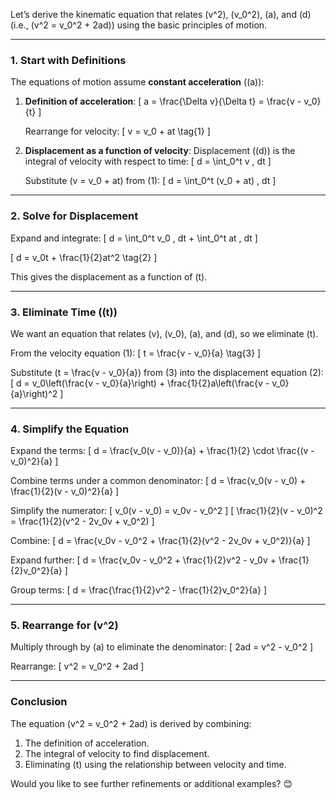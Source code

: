 Let’s derive the kinematic equation that relates \(v^2\), \(v_0^2\), \(a\), and \(d\) (i.e., \(v^2 = v_0^2 + 2ad\)) using the basic principles of motion.

---

### **1. Start with Definitions**
The equations of motion assume **constant acceleration** (\(a\)):
1. **Definition of acceleration**:
   \[
   a = \frac{\Delta v}{\Delta t} = \frac{v - v_0}{t}
   \]

   Rearrange for velocity:
   \[
   v = v_0 + at \tag{1}
   \]

2. **Displacement as a function of velocity**:
   Displacement (\(d\)) is the integral of velocity with respect to time:
   \[
   d = \int_0^t v \, dt
   \]

   Substitute \(v = v_0 + at\) from (1):
   \[
   d = \int_0^t (v_0 + at) \, dt
   \]

---

### **2. Solve for Displacement**
Expand and integrate:
\[
d = \int_0^t v_0 \, dt + \int_0^t at \, dt
\]

\[
d = v_0t + \frac{1}{2}at^2 \tag{2}
\]

This gives the displacement as a function of \(t\).

---

### **3. Eliminate Time (\(t\))**
We want an equation that relates \(v\), \(v_0\), \(a\), and \(d\), so we eliminate \(t\).

From the velocity equation (1):
\[
t = \frac{v - v_0}{a} \tag{3}
\]

Substitute \(t = \frac{v - v_0}{a}\) from (3) into the displacement equation (2):
\[
d = v_0\left(\frac{v - v_0}{a}\right) + \frac{1}{2}a\left(\frac{v - v_0}{a}\right)^2
\]

---

### **4. Simplify the Equation**
Expand the terms:
\[
d = \frac{v_0(v - v_0)}{a} + \frac{1}{2} \cdot \frac{(v - v_0)^2}{a}
\]

Combine terms under a common denominator:
\[
d = \frac{v_0(v - v_0) + \frac{1}{2}(v - v_0)^2}{a}
\]

Simplify the numerator:
\[
v_0(v - v_0) = v_0v - v_0^2
\]
\[
\frac{1}{2}(v - v_0)^2 = \frac{1}{2}(v^2 - 2v_0v + v_0^2)
\]

Combine:
\[
d = \frac{v_0v - v_0^2 + \frac{1}{2}(v^2 - 2v_0v + v_0^2)}{a}
\]

Expand further:
\[
d = \frac{v_0v - v_0^2 + \frac{1}{2}v^2 - v_0v + \frac{1}{2}v_0^2}{a}
\]

Group terms:
\[
d = \frac{\frac{1}{2}v^2 - \frac{1}{2}v_0^2}{a}
\]

---

### **5. Rearrange for \(v^2\)**
Multiply through by \(a\) to eliminate the denominator:
\[
2ad = v^2 - v_0^2
\]

Rearrange:
\[
v^2 = v_0^2 + 2ad
\]

---

### **Conclusion**
The equation \(v^2 = v_0^2 + 2ad\) is derived by combining:
1. The definition of acceleration.
2. The integral of velocity to find displacement.
3. Eliminating \(t\) using the relationship between velocity and time.

Would you like to see further refinements or additional examples? 😊

